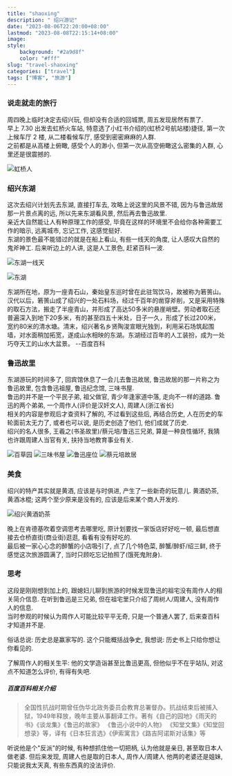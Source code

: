 ```yaml
---
title: "shaoxing"
description: " 绍兴游记"
date: "2023-08-06T22:20:00+08:00"
lastmod: "2023-08-08T22:15:14+08:00"
image: 
style:
    background: "#2a9d8f"
    color: "#fff"
slug: "travel-shaoxing"
categories: ["travel"]
tags: ["博客", "旅游"]
---
```


### 说走就走的旅行
周四晚上临时决定去绍兴玩, 但却没有合适的回城票, 周五发现居然有票了. \
早上 7.30 出发去虹桥火车站, 特意选了小红书介绍的(虹桥2号航站楼)捷径, 第一次上候车厅 2 楼, 从二楼看候车厅, 感受到密密麻麻的人群. \
之前都是从高楼上俯瞰, 感受个人的渺小, 但第一次从高空俯瞰这么密集的人群, 心里还是很震撼的. 

![虹桥人](/image/hongqiao_people.jpg)

### 绍兴东湖
这次去绍兴计划先去东湖, 直接打车去, 攻略上说这里的风景不错, 因为与鲁迅故居那一片景点离的远, 所以先来东湖看风景, 然后再去鲁迅故里. \
亲近大自然能让人有种原理工作的感受, 毕竟在这样的环境里不会给你各种需要工作的暗示, 远离城市, 忘记工作, 这感觉挺好. \
东湖的景色最不能错过的就是在船上看山, 有些一线天的角度, 让人感叹大自然的鬼斧神工. 后来听边上的人讲, 这是人工景色, 赶紧百科一波. 

![东湖一线天](/image/donghu_yixiantian.jpg)

![东湖](/image/donghu.jpg)

东湖所在地，原为一座青石山，秦始皇东巡时曾在此驻驾饮马，故被称为箬篑山。汉代以后，箬篑山成了绍兴的一处石料场，经过千百年的凿穿斧削，又是采用特殊的取石方法，搬走了半座青山，并形成了高达50多米的悬崖峭壁。劳动者取石还普遍深入到地下20多米，有的甚至四五十米处，日子一久，形成了长过200米，宽约80米的清水塘。清末，绍兴著名乡贤陶浚宣眼光独到，利用采石场筑起围墙，对水面稍加拓宽，遂成山水相映的东湖。东湖经过百年的人工装扮，成为一处巧夺天工的山水大盆景。 --百度百科

### 鲁迅故里
东湖游玩的时间多了, 回宾馆休息了一会儿去鲁迅故居, 鲁迅故居的那一片称之为鲁迅故里, 包含鲁迅祖屋, 鲁迅纪念馆, 三味书屋. \
鲁迅的并不是一个平民子弟, 祖父做官, 青少年逢家道中落, 走向不一样的道路. 鲁迅的两个弟弟, 一个周作人(评价是汉奸文人), 周建人(浙江省长) \
相关的内容是参观后才查资料了解的, 不过看到这些后, 再结合历史, 人在历史的车轮面前太无力了, 或者也可以说, 是历史创造了他们, 他们成就了历史. \
绍兴的名人很多, 王羲之(书圣故里)/蔡元培/鲁迅三兄弟, 算是一种良性循环, 我猜也许跟周建人当官有关, 扶持当地教育事业有关. 

![百草园](/image/baicaoyuan.jpg)
![三味书屋](/image/sanweishuwu.jpg)
![鲁迅座位](/image/luxun_zuowei.jpg)
![蔡元培故居](/image/caiyuanpei_guju.jpg)

### 美食

绍兴的特产其实就是黄酒, 应该是与时俱进, 产生了一些新奇的玩意儿. 黄酒奶茶, 黄酒冰棍; 这两个至少原来是没有的, 应该是后来某个商人开发的.

![绍兴黄酒奶茶](/image/shaoxing_naicha.jpg)

晚上在肯德基吹着空调思考去哪里吃, 原计划要找一家饭店好好吃一顿, 最后想直接去仓桥直街(商业街)逛逛, 看看有没有好吃的. \
最后被一家心心念的醉蟹的小店吸引了, 点了几个特色菜, 醉蟹/醉虾/绍三鲜, 终于感觉这次旅游圆满了, 当时只顾吃忘记拍照了(饿死鬼附身). 


### 思考

这段是刚刚想到加上的, 跟媳妇儿聊到旅游的时候发现鲁迅的祖宅没有周作人的相关简介信息. 在听到鲁迅是三兄弟, 但在祖宅里只介绍了周树人/周建人, 没有周作人的信息. \
当时参观的时候认为周作人可能比较平平无奇, 只是一个普通人罢了, 后来查百科才知道并不是. 

俗话总说: 历史总是赢家写的. 这个只能概括战争史, 我想说: 历史书上只给你想让你看见的.

了解周作人的相关生平: 他的文学造诣甚至比鲁迅更高, 但他似乎不在乎站队, 对这点不知道怎么评价, 有得有失吧. 

##### 百度百科相关介绍

> 全国性抗战时期曾任伪华北政务委员会教育总署督办。抗战结束后被捕入狱，1949年释放，晚年主要从事翻译工作。著有《自己的园地》《雨天的书》《谈龙集》《鲁迅的故家》 《鲁迅小说中的人物》 《知堂文集》《知堂回想录》等，译有《日本狂言选》《伊索寓言》《路吉阿诺斯对话集》等

听说他是个"反派"的时候, 有种想抓住他一切把柄, 认为他就是亲日, 甚至取日本人做老婆. 但后来发现, 周建人也是取的日本人, 周作人/周建人 他两的老婆还是姐妹, 只能说我太天真, 有些东西真的没法评价.

